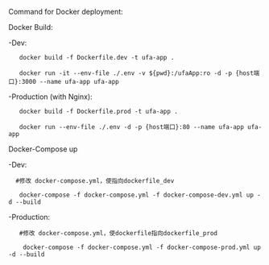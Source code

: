 Command for Docker deployment:

Docker Build:
   
   -Dev:
   
       docker build -f Dockerfile.dev -t ufa-app .
  
       docker run -it --env-file ./.env -v ${pwd}:/ufaApp:ro -d -p {host端口}:3000 --name ufa-app ufa-app
   
   
   -Production (with Nginx):
   
       docker build -f Dockerfile.prod -t ufa-app .
   
       docker run --env-file ./.env -d -p {host端口}:80 --name ufa-app ufa-app
   
   
   
   
 
Docker-Compose up

   -Dev:
  
      #修改 docker-compose.yml，使指向dockerfile_dev
  
       docker-compose -f docker-compose.yml -f docker-compose-dev.yml up -d --build
   
   -Production:
   
       #修改 docker-compose.yml，使dockerfile指向dockerfile_prod
   
        docker-compose -f docker-compose.yml -f docker-compose-prod.yml up -d --build
